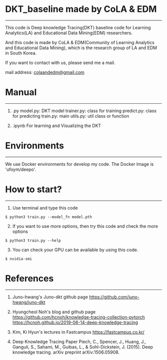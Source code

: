 # DKT_baseline made by CoLA & EDM
---

This code is Deep knowledge Tracing(DKT) baseline code for Learning Analytics(LA) and Educational Data Mining(EDM) researchers.

And this code is made by CoLA & EDM(Community of Learning Analytics and Educational Data Mining), which is the research group of LA and EDM in South Korea.

If you want to contact with us, please send me a mail.

mail address: colaandedm@gmail.com

# Manual
---
1) .py
model.py: DKT model
trainer.py: class for training
predict.py: class for predicting
train.py: main
utils.py: util class or function

2) .ipynb
For learning and Visualizing the DKT

# Environments
---
We use Docker environments for develop my code.
The Docker Image is 'ufoym/deepo'.

# How to start?
---

1) Use terminal and type this code
```
$ python3 train.py --model_fn model.pth
```

2) If you want to use more options, then try this code and check the more options
```
$ python3 train.py --help
```

3) You can check your GPU can be available by using this code.
```
$ nvidia-smi
```

# References
---

1) Juno-hwang's Juno-dkt github page
https://github.com/juno-hwang/juno-dkt

2) Hyungcheol Noh's blog and github page
https://github.com/hcnoh/knowledge-tracing-collection-pytorch
https://hcnoh.github.io/2019-06-14-deep-knowledge-tracing

3) Kim, Ki Hyun's lectures in Fastcampus
https://fastcampus.co.kr/

4) Deep Knowledge Tracing Paper
Piech, C., Spencer, J., Huang, J., Ganguli, S., Sahami, M., Guibas, L., & Sohl-Dickstein, J. (2015). Deep knowledge tracing. arXiv preprint arXiv:1506.05908.